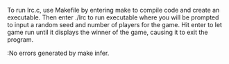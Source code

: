 To run lrc.c, use Makefile by entering make to compile code and create an executable.
Then enter ./lrc to run executable where you will be prompted to input a random
seed and number of players for the game. Hit enter to let game run until it displays
the winner of the game, causing it to exit the program.

:No errors generated by make infer.
